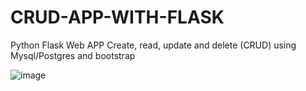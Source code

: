 # CRUD-APP-WITH-FLASK
Python Flask Web APP Create, read, update and delete (CRUD) using Mysql/Postgres and bootstrap

![image](https://user-images.githubusercontent.com/78531307/154500395-b9f63d95-f4d4-4afa-adb9-5f8ad6ff5bf0.png)
